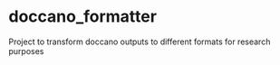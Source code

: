 # doccano_formatter
Project to transform doccano outputs to different formats for research purposes
